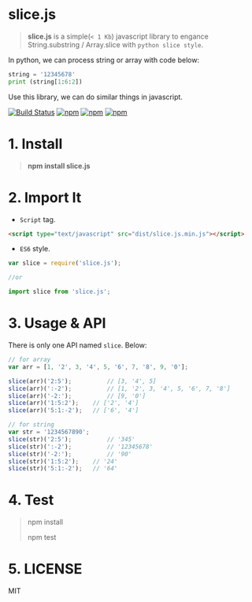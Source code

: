 # slice.js

> **slice.js** is a simple(`< 1 Kb`) javascript library to engance String.substring / Array.slice with `python slice style`.

In python, we can process string or array with code below:

```py
string = '12345678'
print (string[1:6:2])
```

Use this library, we can do similar things in javascript.

[![Build Status](https://travis-ci.org/hustcc/slice.js.svg?branch=master)](https://travis-ci.org/hustcc/slice.js) [![npm](https://img.shields.io/npm/v/slice.js.svg?style=flat-square)](https://www.npmjs.com/package/slice.js) [![npm](https://img.shields.io/npm/dt/slice.js.svg?style=flat-square)](https://www.npmjs.com/package/slice.js) [![npm](https://img.shields.io/npm/l/slice.js.svg?style=flat-square)](https://www.npmjs.com/package/slice.js)


# 1. Install

> **npm install slice.js**


# 2. Import It

 - `Script` tag.

```html
<script type="text/javascript" src="dist/slice.js.min.js"></script>
```

 - `ES6` style.

```js
var slice = require('slice.js');

//or

import slice from 'slice.js';
```


# 3. Usage & API

There is only one API named `slice`. Below:

```js
// for array
var arr = [1, '2', 3, '4', 5, '6', 7, '8', 9, '0'];

slice(arr)('2:5');  		// [3, '4', 5]
slice(arr)(':-2');  		// [1, '2', 3, '4', 5, '6', 7, '8']
slice(arr)('-2:');  		// [9, '0']
slice(arr)('1:5:2');  	// ['2', '4']
slice(arr)('5:1:-2');  	// ['6', '4']

// for string
var str = '1234567890';
slice(str)('2:5');  		// '345'
slice(str)(':-2');  		// '12345678'
slice(str)('-2:');  		// '90'
slice(str)('1:5:2');  	// '24'
slice(str)('5:1:-2');  	// '64'

```


# 4. Test

> npm install
> 
> npm test


# 5. LICENSE

MIT